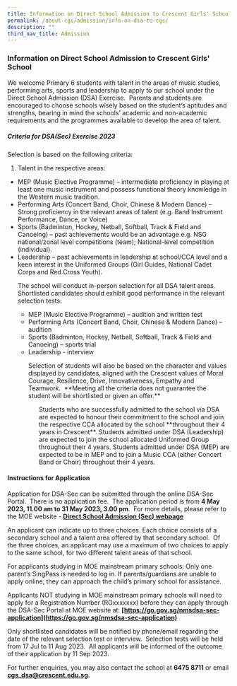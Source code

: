 ```yaml
---
title: Information on Direct School Admission to Crescent Girls' School
permalink: /about-cgs/admission/info-on-dsa-to-cgs/
description: ""
third_nav_title: Admission
---
```

### Information on Direct School Admission to Crescent Girls' School ###

We welcome Primary 6 students with talent in the areas of music studies, performing arts, sports and leadership to apply to our school under the Direct School Admission (DSA) Exercise.&nbsp; Parents and students are encouraged to choose schools wisely based on the student’s aptitudes and strengths, bearing in mind the schools’ academic and non-academic requirements and the programmes available to develop the area of talent.

##### Criteria for DSA(Sec) Exercise 2023 #####

Selection is based on the following criteria:

1. Talent in the respective areas:

* MEP (Music Elective Programme) – intermediate proficiency in playing at least one music instrument and possess functional theory knowledge in the Western music tradition.
* Performing Arts (Concert Band, Choir, Chinese &amp; Modern Dance) –Strong proficiency in the relevant areas of talent (e.g. Band Instrument Performance, Dance, or Voice)
* Sports (Badminton, Hockey, Netball, Softball, Track &amp; Field and Canoeing) – past achievements would be an advantage e.g. NSG national/zonal level competitions (team); National-level competition (individual). &nbsp;
* Leadership – past achievements in leadership at school/CCA level and a keen interest in the Uniformed Groups (Girl Guides, National Cadet Corps and Red Cross Youth).
	
<ol start="2">The school will conduct in-person selection for all DSA talent areas.&nbsp; Shortlisted candidates should exhibit good performance in the relevant selection tests:

* MEP (Music Elective Programme) – audition and written test
* Performing Arts (Concert Band, Choir, Chinese &amp; Modern Dance) – audition
* Sports (Badminton, Hockey, Netball, Softball, Track &amp; Field and Canoeing) – sports trial
*  Leadership - interview


<ol start="3">Selection of students will also be based on the character and values displayed by candidates, aligned with the Crescent values of Moral Courage, Resilience, Drive, Innovativeness, Empathy and Teamwork.&nbsp; **Meeting all the criteria does not guarantee the student will be shortlisted or given an offer.** 

	
	
<ol start="4">Students who are successfully admitted to the school via DSA are expected to honour their commitment to the school and join the respective CCA allocated by the school **throughout their 4 years in Crescent**. Students admitted under DSA (Leadership) are expected to join the school allocated Uniformed Group throughout their 4 years. Students admitted under DSA (MEP) are expected to be in MEP and to join a Music CCA (either Concert Band or Choir) throughout their 4 years.
</ol></ol></ol>

#### **Instructions for Application** ####

Application for DSA-Sec can be submitted through the online DSA-Sec Portal.&nbsp; There is no application fee.&nbsp; The application period is from **4 May 2023, 11.00 am to 31 May 2023, 3.00 pm**.&nbsp; For more details, please refer to the MOE website - **[Direct School Admission (Sec) webpage](https://www.moe.gov.sg/secondary/dsa)**

An applicant can indicate up to three choices. Each choice consists of a secondary school and a talent area offered by that secondary school.&nbsp; Of the three choices, an applicant may use a maximum of two choices to apply to the same school, for two different talent areas of that school.

For applicants studying in MOE mainstream primary schools: Only one parent’s SingPass is needed to log in. If parents/guardians are unable to apply online, they can approach the child’s primary school for assistance.

Applicants NOT studying in MOE mainstream primary schools will need to apply for a Registration Number (RGxxxxxxx) before they can apply through the DSA-Sec Portal at MOE website at: **[https://go.gov.sg/nmsdsa-sec-application](https://go.gov.sg/nmsdsa-sec-application)**

Only shortlisted candidates will be notified by phone/email regarding the date of the relevant selection test or interview.&nbsp; Selection tests will be held from 17 Jul to 11 Aug 2023.&nbsp; All applicants will be informed of the outcome of their application by 11 Sep 2023.

For further enquiries, you may also contact the school at **6475 8711** or email **cgs_dsa@crescent.edu.sg.**